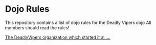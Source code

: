 Dojo Rules
==========

This repository contains a list of dojo rules for the Deadly Vipers dojo
All members should read the rules!

[The DeadlyVipers organization which started it all ...](https://github.com/deadlyvipers)
